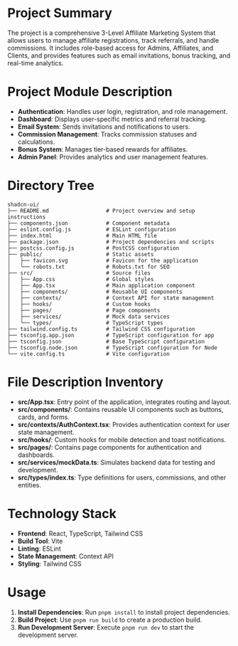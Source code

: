 # Project Summary
The project is a comprehensive 3-Level Affiliate Marketing System that allows users to manage affiliate registrations, track referrals, and handle commissions. It includes role-based access for Admins, Affiliates, and Clients, and provides features such as email invitations, bonus tracking, and real-time analytics.

# Project Module Description
- **Authentication**: Handles user login, registration, and role management.
- **Dashboard**: Displays user-specific metrics and referral tracking.
- **Email System**: Sends invitations and notifications to users.
- **Commission Management**: Tracks commission statuses and calculations.
- **Bonus System**: Manages tier-based rewards for affiliates.
- **Admin Panel**: Provides analytics and user management features.

# Directory Tree
```
shadcn-ui/
├── README.md                  # Project overview and setup instructions
├── components.json            # Component metadata
├── eslint.config.js           # ESLint configuration
├── index.html                 # Main HTML file
├── package.json               # Project dependencies and scripts
├── postcss.config.js          # PostCSS configuration
├── public/                    # Static assets
│   ├── favicon.svg            # Favicon for the application
│   └── robots.txt             # Robots.txt for SEO
├── src/                       # Source files
│   ├── App.css                # Global styles
│   ├── App.tsx                # Main application component
│   ├── components/            # Reusable UI components
│   ├── contexts/              # Context API for state management
│   ├── hooks/                 # Custom hooks
│   ├── pages/                 # Page components
│   ├── services/              # Mock data services
│   └── types/                 # TypeScript types
├── tailwind.config.ts         # Tailwind CSS configuration
├── tsconfig.app.json          # TypeScript configuration for app
├── tsconfig.json              # Base TypeScript configuration
├── tsconfig.node.json         # TypeScript configuration for Node
└── vite.config.ts             # Vite configuration
```

# File Description Inventory
- **src/App.tsx**: Entry point of the application, integrates routing and layout.
- **src/components/**: Contains reusable UI components such as buttons, cards, and forms.
- **src/contexts/AuthContext.tsx**: Provides authentication context for user state management.
- **src/hooks/**: Custom hooks for mobile detection and toast notifications.
- **src/pages/**: Contains page components for authentication and dashboards.
- **src/services/mockData.ts**: Simulates backend data for testing and development.
- **src/types/index.ts**: Type definitions for users, commissions, and other entities.

# Technology Stack
- **Frontend**: React, TypeScript, Tailwind CSS
- **Build Tool**: Vite
- **Linting**: ESLint
- **State Management**: Context API
- **Styling**: Tailwind CSS

# Usage
1. **Install Dependencies**: Run `pnpm install` to install project dependencies.
2. **Build Project**: Use `pnpm run build` to create a production build.
3. **Run Development Server**: Execute `pnpm run dev` to start the development server.
